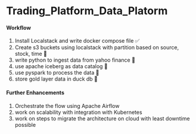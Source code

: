 
# Trading_Platform_Data_Platorm

  

#### Workflow

1. Install Localstack and write docker compose file :white_check_mark:
2. Create s3 buckets using localstack with partition based on source, stock, time :white_square_button:
3. write python to ingest data from yahoo finance :white_square_button:
4. use apache iceberg as data catalog :white_square_button:
5. use pyspark to process the data :white_square_button:
6. store gold layer data in duck db :white_square_button:


#### Further Enhancements
1. Orchestrate the flow using Apache Airflow
2. work on scalability with integration with Kubernetes
3. work on steps to migrate the architecture on cloud with least downtime possible 